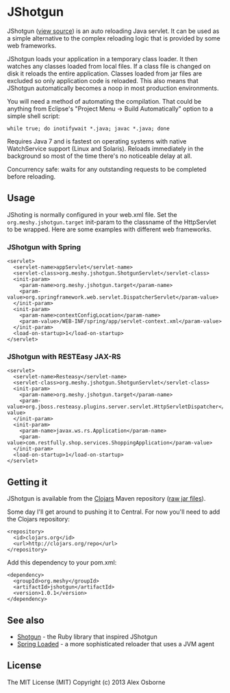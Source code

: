 JShotgun
========

JShotgun ([view source]) is an auto reloading Java servlet. It can be used as
a simple alternative to the complex reloading logic that is provided by some web
frameworks.

JShotgun loads your application in a temporary class loader. It then watches any
classes loaded from local files. If a class file is changed on disk it reloads
the entire application. Classes loaded from jar files are excluded so only
application code is reloaded. This also means that JShotgun automatically
becomes a noop in most production environments.

You will need a method of automating the compilation. That could be anything
from Eclipse's "Project Menu -> Build Automatically" option to a simple shell
script:

    while true; do inotifywait *.java; javac *.java; done

Requires Java 7 and is fastest on operating systems with native WatchService
support (Linux and Solaris). Reloads immediately in the background so most of
the time there's no noticeable delay at all.

Concurrency safe: waits for any outstanding requests to be completed before
reloading.

Usage
-----

JShoting is normally configured in your web.xml file. Set the 
`org.meshy.jshotgun.target` init-param to the classname of the HttpServlet to
be wrapped. Here are some examples with different web frameworks.

### JShotgun with Spring

    <servlet>
      <servlet-name>appServlet</servlet-name>
      <servlet-class>org.meshy.jshotgun.ShotgunServlet</servlet-class>
      <init-param>
        <param-name>org.meshy.jshotgun.target</param-name>
        <param-value>org.springframework.web.servlet.DispatcherServlet</param-value>
      </init-param>
      <init-param>
        <param-name>contextConfigLocation</param-name>
        <param-value>/WEB-INF/spring/app/servlet-context.xml</param-value>
      </init-param>
      <load-on-startup>1</load-on-startup>
    </servlet>

### JShotgun with RESTEasy JAX-RS

    <servlet>
      <servlet-name>Resteasy</servlet-name>
      <servlet-class>org.meshy.jshotgun.ShotgunServlet</servlet-class>
      <init-param>
        <param-name>org.meshy.jshotgun.target</param-name>
        <param-value>org.jboss.resteasy.plugins.server.servlet.HttpServletDispatcher</param-value>
      </init-param>
      <init-param>
        <param-name>javax.ws.rs.Application</param-name>
        <param-value>com.restfully.shop.services.ShoppingApplication</param-value>
      </init-param>
      <load-on-startup>1</load-on-startup>
    </servlet>


Getting it
----------

JShotgun is available from the [Clojars] Maven repository ([raw jar files]).

Some day I'll get around to pushing it to Central. For now you'll need to add
the Clojars repository:

    <repository>
      <id>clojars.org</id>
      <url>http://clojars.org/repo</url>
    </repository>

Add this dependency to your pom.xml:

    <dependency>
      <groupId>org.meshy</groupId>
      <artifactId>jshotgun</artifactId>
      <version>1.0.1</version>
    </dependency>

See also
--------

* [Shotgun] - the Ruby library that inspired JShotgun
* [Spring Loaded] - a more sophisticated reloader that uses a JVM agent

License
-------

The MIT License (MIT)
Copyright (c) 2013 Alex Osborne

[Resteasy]: https://www.jboss.org/resteasy
[Clojars]: https://clojars.org/org.meshy/jshotgun
[raw jar files]: https://clojars.org/repo/org/meshy/jshotgun/
[Shotgun]: https://github.com/rtomayko/shotgun
[Spring Loaded]: https://github.com/SpringSource/spring-loaded
[view source]: https://github.com/ato/jshotgun/blob/master/src/org/meshy/jshotgun/ShotgunServlet.java
